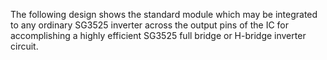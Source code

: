 The following design shows the standard module which may be integrated to any ordinary SG3525 inverter across the output pins of the IC for accomplishing a highly efficient SG3525 full bridge or H-bridge inverter circuit.
